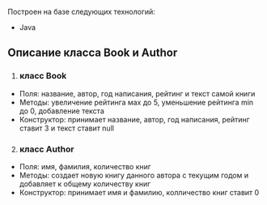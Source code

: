 Построен на базе следующих технологий:
* Java
## Описание класса Book и Author
1. ### класс Book
* Поля: название, автор, год написания, рейтинг и текст самой книги
* Методы: увеличение рейтинга мах до 5, уменьшение рейтинга min до 0, добавление текста
* Конструктор: принимает название, автор, год написания, рейтинг ставит 3 и текст ставит null

2. ### класс Author
* Поля: имя, фамилия, количество книг
* Методы: создает новую книгу данного автора с текущим годом и добавляет к общему количеству книг
* Конструктор: принимает имя и фамилию, колличество книг ставит 0